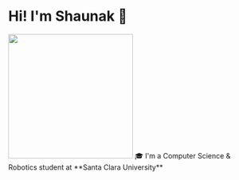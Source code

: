 # Hi! I'm Shaunak 👋
<img src="https://github.com/user-attachments/assets/faa4100b-5cf4-43d4-875f-04eab64f8faf" width="250"/> 
🎓 I'm a Computer Science & Robotics student at **Santa Clara University** 


